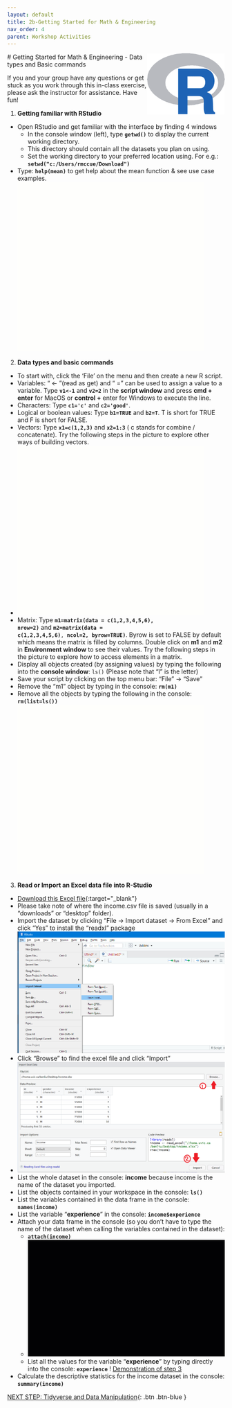 ```yaml
---
layout: default
title: 2b-Getting Started for Math & Engineering
nav_order: 4
parent: Workshop Activities
---
```

<img src="images/rstudio-basics-01.png" style="float:right;width:180px;" alt="rstudio logo"> 
# Getting Started for Math & Engineering - Data types and Basic commands

If you and your group have any questions or get stuck as you work through this in-class exercise, please ask the instructor for assistance.  Have fun!

1. **Getting familiar with RStudio** 
- Open RStudio and get familiar with the interface by finding 4 windows
    - In the console window (left), type <code>**getwd()**</code> to display the current working directory.
    - This directory should contain all the datasets you plan on using.
    - Set the working directory to your preferred location using. For e.g.: <code>**setwd("c:/Users/rmccue/Download")**</code>
- Type: <code>**help(mean)**</code> to get help about the mean function & see use case examples.<br>
![Demonstration of Step 1](images/rstudio-basics-02.gif)
2. **Data types and basic commands**
- To start with, click the ‘File’ on the menu and then create a new R script.
- Variables: “ <- ”(read as get) and “ =” can be used to assign a value to a variable. Type <code>**v1<-1**</code>  and <code>**v2=2**</code>  in the **script window** and press **cmd + enter** for MacOS or **control +** enter for Windows to execute the line. 
- Characters: Type <code>**c1='c'**</code>  and <code>**c2='good'**</code>.
- Logical or boolean values: Type <code>**b1=TRUE**</code> and <code>**b2=T**</code>. T is short for TRUE and F is short for FALSE.
- Vectors: Type <code>**x1=c(1,2,3)**</code> and <code>**x2=1:3**</code> ( c stands for combine / concatenate). Try the following steps in the picture to explore other ways of building vectors.
- ![Adding above values, characters, logical values, vectors](images/rstudio-basics-03.gif)
- Matrix: Type <code>**m1=matrix(data = c(1,2,3,4,5,6), nrow=2)**</code> and <code>**m2=matrix(data = c(1,2,3,4,5,6)**, **ncol=2, byrow=TRUE)**</code>. Byrow is set to FALSE by default which means the matrix is filled by columns. Double click on **m1** and **m2** in **Environment window** to see their values. Try the following steps in the picture to explore how to access elements in a matrix.
- Display all objects created (by assigning values) by typing the following into the **console window**: <code>ls()</code> (Please note that “l” is the letter)
- Save your script by clicking on the top menu bar: “File” -> “Save”
- Remove the “m1” object by typing in the console: <code>**rm(m1)**</code>
- Remove all the objects by typing the following in the console: <code>**rm(list=ls())**</code>
![Demonstration of matrix data](images/rstudio-basics-04.gif)
3. **Read or Import an Excel data file into R-Studio**
- [Download this Excel file](docs/income.xlsx){:target="_blank"}
- Please take note of where the income.csv file is saved (usually in a “downloads” or “desktop” folder).
- Import the dataset by clicking “File -> Import dataset -> From Excel” and click “Yes” to install the “readxl” package
![Image of Import menu](images/rstudio-basics-05.png)
- Click “Browse” to find the excel file and click “Import”
- ![Browse and Import menu](images/rstudio-basics-06.png)
- List the whole dataset in the console: **income** because income is the name of the dataset you imported.
- List the objects contained in your workspace in the console: <code>**ls()**</code>
- List the variables contained in the data frame in the console: <code>**names(income)**</code>
- List the variable “**experience**” in the console: <code>**income$experience**</code>
- Attach your data frame in the console (so you don’t have to type the name of the dataset when calling the variables contained in the dataset):
    - <code>**attach(income)**</code>
    - ![Demonstration of Importing data](images/rstudio-basics-07.gif)  
    - List all the values for the variable “**experience**” by typing directly into the console: <code>**experience**</code>
! [Demonstration of step 3](images/rstudio-basics-08.gif)
- Calculate the descriptive statistics for the income dataset in the console: <code>**summary(income)**</code>

[NEXT STEP: Tidyverse and Data Manipulation](tidyverse-data.html){: .btn .btn-blue }
